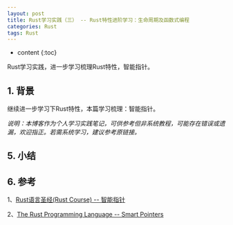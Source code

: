 ```yaml
---
layout: post
title: Rust学习实践（三） -- Rust特性进阶学习：生命周期及函数式编程
categories: Rust
tags: Rust
---
```


* content
{:toc}

Rust学习实践，进一步学习梳理Rust特性，智能指针。



## 1. 背景

继续进一步学习下Rust特性，本篇学习梳理：智能指针。

*说明：本博客作为个人学习实践笔记，可供参考但非系统教程，可能存在错误或遗漏，欢迎指正。若需系统学习，建议参考原链接。*


## 5. 小结


## 6. 参考

1、[Rust语言圣经(Rust Course) -- 智能指针](https://course.rs/advance/smart-pointer/intro.html)

2、[The Rust Programming Language -- Smart Pointers](https://doc.rust-lang.org/book/ch15-00-smart-pointers.html)
